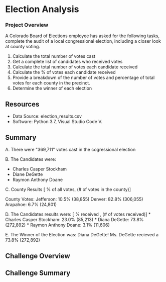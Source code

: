 # Election Analysis
### Project Overview
A Colorado Board of Elections employee has asked for the following tasks, complete the audit of a local congressional election,
including a closer look at county voting.

1. Calculate the total number of votes cast
2. Get a complete list of candidates who received votes
3. Calculate the total number of votes each candidate received
4. Calculate the % of votes each candidate received 
5. Provide a breakdown of the number of votes and percentage of total votes 
for each county in the precinct.
6. Determine the winner of each election

## Resources
* Data Source: election_results.csv
* Software: Python 3.7, Visual Studio Code V.

## Summary
A. There were "369,711" votes cast in the cogressional election

B. The Candidates were:
  * Charles Casper Stockham
  * Diane DeGette
  * Raymon Anthony Doane

C. County Results [ % of all votes, (# of votes in the county)]

   County Votes:
       Jefferson: 10.5% (38,855)
       Denver: 82.8% (306,055)
       Arapahoe: 6.7% (24,801)
  
D. The Candidates results were: [ % received , (# of votes received)]
       * Charles Casper Stockham: 23.0% (85,213)
       * Diana DeGette: 73.8% (272,892)
       * Raymon Anthony Doane: 3.1% (11,606)

E. The Winner of the Election was:
       Diana DeGette! Ms. DeGette recieved a  73.8% (272,892)
  
## Challenge Overview

## Challenge Summary
  
